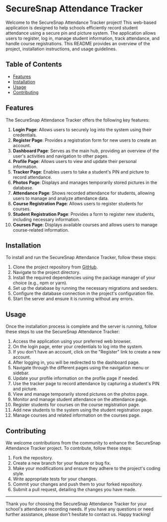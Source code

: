 # SecureSnap Attendance Tracker

Welcome to the SecureSnap Attendance Tracker project! This web-based application is designed to help schools efficiently record student attendance using a secure pin and picture system. The application allows users to register, log in, manage student information, track attendance, and handle course registrations. This README provides an overview of the project, installation instructions, and usage guidelines.

## Table of Contents
- [Features](#features)
- [Installation](#installation)
- [Usage](#usage)
- [Contributing](#contributing)


## Features
The SecureSnap Attendance Tracker offers the following key features:

1. **Login Page**: Allows users to securely log into the system using their credentials.
2. **Register Page**: Provides a registration form for new users to create an account.
3. **Dashboard Page**: Serves as the main hub, providing an overview of the user's activities and navigation to other pages.
4. **Profile Page**: Allows users to view and update their personal information.
5. **Tracker Page**: Enables users to take a student's PIN and picture to record attendance.
6. **Photos Page**: Displays and manages temporarily stored pictures in the database.
7. **Attendance Page**: Shows recorded attendance for students, allowing users to manage and analyze attendance data.
8. **Course Registration Page**: Allows users to register students for courses.
9. **Student Registration Page**: Provides a form to register new students, including necessary information.
10. **Courses Page**: Displays available courses and allows users to manage course-related information.

## Installation
To install and run the SecureSnap Attendance Tracker, follow these steps:

1. Clone the project repository from [GitHub](https://github.com/our/repo).
2. Navigate to the project directory.
3. Install the required dependencies using the package manager of your choice (e.g., npm or yarn).
4. Set up the database by running the necessary migrations and seeders.
5. Configure the database connection in the project's configuration file.
6. Start the server and ensure it is running without any errors.

## Usage
Once the installation process is complete and the server is running, follow these steps to use the SecureSnap Attendance Tracker:

1. Access the application using your preferred web browser.
2. On the login page, enter your credentials to log into the system.
3. If you don't have an account, click on the "Register" link to create a new account.
4. After logging in, you will be redirected to the dashboard page.
5. Navigate through the different pages using the navigation menu or sidebar.
6. Update your profile information on the profile page if needed.
7. Use the tracker page to record attendance by capturing a student's PIN and picture.
8. View and manage temporarily stored pictures on the photos page.
9. Monitor and manage student attendance on the attendance page.
10. Register students for courses on the course registration page.
11. Add new students to the system using the student registration page.
12. Manage courses and related information on the courses page.

## Contributing
We welcome contributions from the community to enhance the SecureSnap Attendance Tracker project. To contribute, follow these steps:

1. Fork the repository.
2. Create a new branch for your feature or bug fix.
3. Make your modifications and ensure they adhere to the project's coding style.
4. Write appropriate tests for your changes.
5. Commit your changes and push them to your forked repository.
6. Submit a pull request, detailing the changes you have made.

---
Thank you for choosing the SecureSnap Attendance Tracker for your school's attendance recording needs. If you have any questions or need further assistance, please don't hesitate to contact us. Happy tracking!
